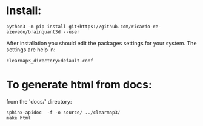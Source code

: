 # Install:
```
python3 -m pip install git+https://github.com/ricardo-re-azevedo/brainquant3d --user 
```

After installation you should edit the packages settings for your system. The settings are help in:
```
clearmap3_directory>default.conf
```

# To generate html from docs:

from the 'docs/' directory:
```
sphinx-apidoc  -f -o source/ ../clearmap3/
make html
```
